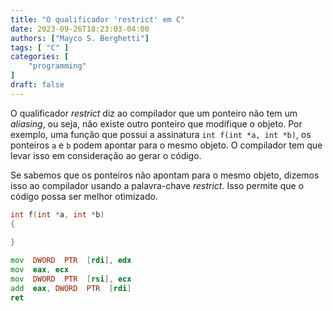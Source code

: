 ```yaml
---
title: "O qualificador 'restrict' em C"
date: 2023-09-26T18:23:03-04:00
authors: ["Mayco S. Berghetti"]
tags: [ "C" ]
categories: [
    "programming"
]
draft: false
---
```


O qualificador *restrict* diz ao compilador que um ponteiro não tem um *aliasing*, ou seja, não existe outro ponteiro que modifique o objeto. Por exemplo, uma função que possui a assinatura `int f(int *a, int *b)`, os ponteiros `a` e `b` podem apontar para o mesmo objeto. O compilador tem que levar isso em consideração ao gerar o código.

Se sabemos que os ponteiros não apontam para o mesmo objeto, dizemos isso ao compilador usando a palavra-chave *restrict*.  Isso permite que o código possa ser melhor otimizado.


```c
int f(int *a, int *b)
{
  
}
```

```asm
mov  DWORD  PTR  [rdi], edx
mov  eax, ecx
mov  DWORD  PTR  [rsi], ecx
add  eax, DWORD  PTR  [rdi]
ret
```

<!--stackedit_data:
eyJoaXN0b3J5IjpbLTIwMzQ0Njg0MzUsMjAxMDE2OTc5MSwxOT
UzMDc2NjE5LDgzMTA4MDAyLC0xMzA3OTQzNzc4LDE4NTA5OTAy
NDQsLTYwMTY2OTY5NF19
-->